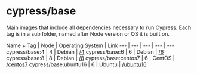# cypress/base

Main images that include all dependencies necessary to run Cypress.
Each tag is in a sub folder, named after Node version or OS it is built on.

Name + Tag | Node | Operating System | Link
--- | --- | --- | --- | ---
cypress/base:4 | 4 | Debian | [/4](4)
cypress/base:6 | 6 | Debian | [/6](6)
cypress/base:8 | 8 | Debian | [/8](8)
cypress/base:centos7 | 6 | CentOS | [/centos7](centos7)
cypress/base:ubuntu16 | 6 | Ubuntu | [/ubuntu16](ubuntu16)
